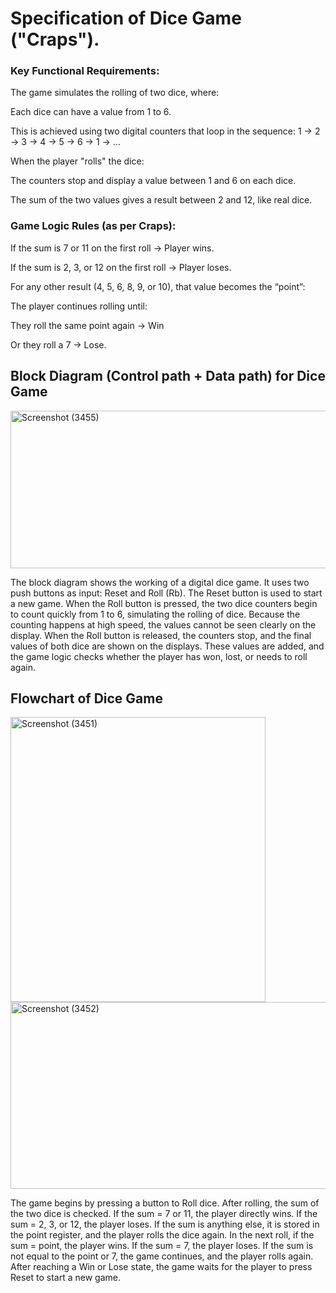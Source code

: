 # Specification of Dice Game ("Craps").
### Key Functional Requirements:
The game simulates the rolling of two dice, where:

Each dice can have a value from 1 to 6.

This is achieved using two digital counters that loop in the sequence:
1 → 2 → 3 → 4 → 5 → 6 → 1 → ...

When the player "rolls" the dice:

The counters stop and display a value between 1 and 6 on each dice.

The sum of the two values gives a result between 2 and 12, like real dice.

### Game Logic Rules (as per Craps):
If the sum is 7 or 11 on the first roll → Player wins.

If the sum is 2, 3, or 12 on the first roll → Player loses.

For any other result (4, 5, 6, 8, 9, or 10), that value becomes the “point”:

The player continues rolling until:

They roll the same point again → Win

Or they roll a 7 → Lose.    

## Block Diagram (Control path + Data path) for Dice Game
<img width="622" height="252" alt="Screenshot (3455)" src="https://github.com/user-attachments/assets/cc971dfc-5575-4d0c-b779-ce2c96160841" />

The block diagram shows the working of a digital dice game. It uses two push buttons as input: Reset and Roll (Rb). The Reset button is used to start a new game. When the Roll button is pressed, the two dice counters begin to count quickly from 1 to 6, simulating the rolling of dice. Because the counting happens at high speed, the values cannot be seen clearly on the display. When the Roll button is released, the counters stop, and the final values of both dice are shown on the displays. These values are added, and the game logic checks whether the player has won, lost, or needs to roll again.

## Flowchart of Dice Game
<img width="408" height="456" alt="Screenshot (3451)" src="https://github.com/user-attachments/assets/f330fe20-1ac3-450a-80ed-2f9dde721ece" />
<img width="673" height="299" alt="Screenshot (3452)" src="https://github.com/user-attachments/assets/95cccf3c-91a0-47b3-a350-cb3bb0e8a264" />

The game begins by pressing a button to Roll dice. After rolling, the sum of the two dice is checked. If the sum = 7 or 11, the player directly wins. If the sum = 2, 3, or 12, the player loses. If the sum is anything else, it is stored in the point register, and the player rolls the dice again. In the next roll, if the sum = point, the player wins. If the sum = 7, the player loses. If the sum is not equal to the point or 7, the game continues, and the player rolls again. After reaching a Win or Lose state, the game waits for the player to press Reset to start a new game.



